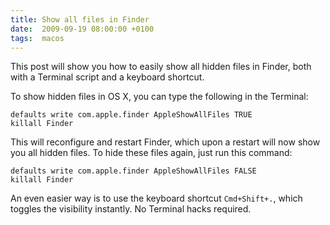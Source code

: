 ```yaml
---
title: Show all files in Finder
date:  2009-09-19 08:00:00 +0100
tags:  macos
---
```


This post will show you how to easily show all hidden files in Finder, both with
a Terminal script and a keyboard shortcut.

To show hidden files in OS X, you can type the following in the Terminal:

```
defaults write com.apple.finder AppleShowAllFiles TRUE
killall Finder
```

This will reconfigure and restart Finder, which upon a restart will now show you
all hidden files. To hide these files again, just run this command:

```
defaults write com.apple.finder AppleShowAllFiles FALSE
killall Finder
```

An even easier way is to use the keyboard shortcut `Cmd+Shift+.`, which toggles
the visibility instantly. No Terminal hacks required.